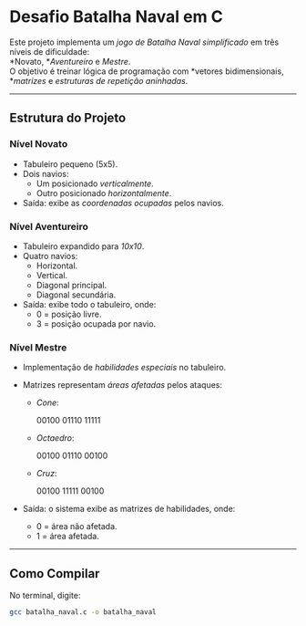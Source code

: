 # Desafio Batalha Naval em C

Este projeto implementa um *jogo de Batalha Naval simplificado* em três níveis de dificuldade:  
*Novato, **Aventureiro* e *Mestre*.  
O objetivo é treinar lógica de programação com *vetores bidimensionais, **matrizes* e *estruturas de repetição aninhadas*.

---

## Estrutura do Projeto

### Nível Novato
- Tabuleiro pequeno (5x5).
- Dois navios:
  - Um posicionado *verticalmente*.
  - Outro posicionado *horizontalmente*.
- Saída: exibe as *coordenadas ocupadas* pelos navios.

### Nível Aventureiro
- Tabuleiro expandido para *10x10*.
- Quatro navios:
  - Horizontal.
  - Vertical.
  - Diagonal principal.
  - Diagonal secundária.
- Saída: exibe todo o tabuleiro, onde:
  - 0 = posição livre.
  - 3 = posição ocupada por navio.

### Nível Mestre
- Implementação de *habilidades especiais* no tabuleiro.
- Matrizes representam *áreas afetadas* pelos ataques:
  - *Cone*:
    
    00100
    01110
    11111
    
  - *Octaedro*:
    
    00100
    01110
    00100
    
  - *Cruz*:
    
    00100
    11111
    00100
    
- Saída: o sistema exibe as matrizes de habilidades, onde:
  - 0 = área não afetada.
  - 1 = área afetada.

---

## Como Compilar

No terminal, digite:

```bash
gcc batalha_naval.c -o batalha_naval
